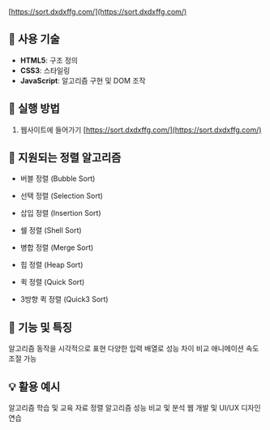 
[https://sort.dxdxffg.com/](https://sort.dxdxffg.com/)

## 🔧 사용 기술

- **HTML5**: 구조 정의
- **CSS3**: 스타일링
- **JavaScript**: 알고리즘 구현 및 DOM 조작

## 🚀 실행 방법

1.  웹사이트에 들어가기
  [https://sort.dxdxffg.com/](https://sort.dxdxffg.com/)

## 🧠 지원되는 정렬 알고리즘

- 버블 정렬 (Bubble Sort)

- 선택 정렬 (Selection Sort)

- 삽입 정렬 (Insertion Sort)

- 쉘 정렬 (Shell Sort)

- 병합 정렬 (Merge Sort)

- 힙 정렬 (Heap Sort)

- 퀵 정렬 (Quick Sort)

- 3방향 퀵 정렬 (Quick3 Sort)

## 🎨 기능 및 특징

알고리즘 동작을 시각적으로 표현
다양한 입력 배열로 성능 차이 비교
애니메이션 속도 조절 가능

## 💡 활용 예시

알고리즘 학습 및 교육 자료
정렬 알고리즘 성능 비교 및 분석
웹 개발 및 UI/UX 디자인 연습
